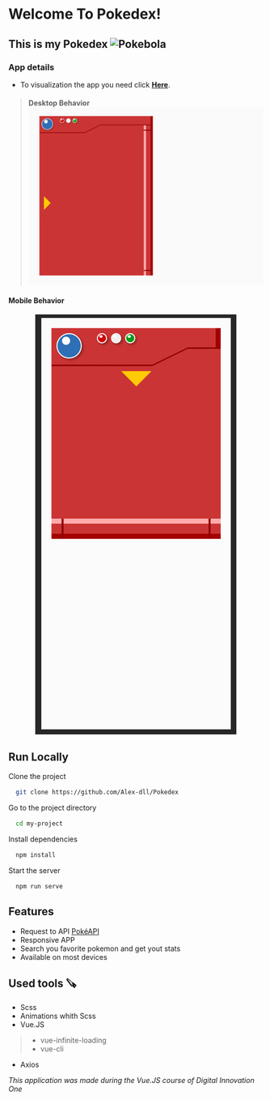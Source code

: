 
# Welcome To Pokedex!

## This is my Pokedex <img class="emojidex-emoji" src="https://cdn.emojidex.com/emoji/seal/Pokebola.png" emoji-code="Pokebola" alt="Pokebola" width="40" height="40"/>

### App details
- To visualization the app you need click [**Here**](https://pokedex-five-weld.vercel.app/). 
> #### Desktop Behavior![Desktop Behavior](https://github.com/Alex-dll/Pokedex/blob/master/src/assets/desktop%20View.gif?raw=true)

#### Mobile Behavior
<div align="center">
  <img src="https://github.com/Alex-dll/Pokedex/blob/master/src/assets/Mobile%20View.gif?raw=true" />
</div>

## Run Locally

Clone the project

```bash
  git clone https://github.com/Alex-dll/Pokedex
```

Go to the project directory

```bash
  cd my-project
```

Install dependencies

```bash
  npm install
```

Start the server

```bash
  npm run serve
```
  
## Features

- Request to API [PokéAPI](https://pokeapi.co/)
- Responsive APP
- Search you favorite pokemon and get yout stats
- Available on most devices

  
## Used tools 🪚
-  Scss
-  Animations whith Scss
-  Vue.JS
> - vue-infinite-loading
>  - vue-cli
- Axios




*This application was made during the Vue.JS course of Digital Innovation One*



